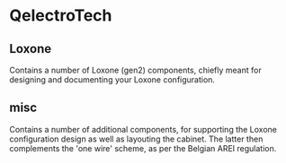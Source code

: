 # QelectroTech
## Loxone
Contains a number of Loxone (gen2) components, chiefly meant for designing and documenting your Loxone configuration.
## misc
Contains a number of additional components, for supporting the Loxone configuration design as well as layouting the cabinet. The latter then complements the 'one wire' scheme, as per the Belgian AREI regulation.
